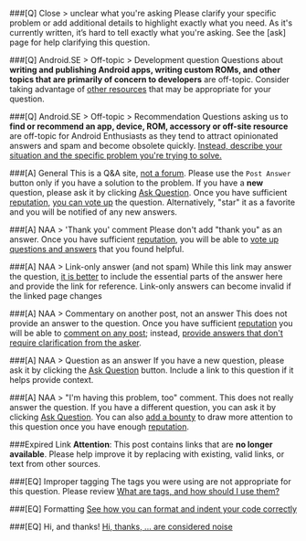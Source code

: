 ###[Q] Close > unclear what you're asking
Please clarify your specific problem or add additional details to highlight exactly what you need. As it's currently written, it’s hard to tell exactly what you're asking. See the [ask] page for help clarifying this question.

###[Q] Android.SE > Off-topic > Development question
Questions about **writing and publishing Android apps, writing custom ROMs, and other topics that are primarily of concern to developers** are off-topic. Consider taking advantage of [other resources](https://android.meta.stackexchange.com/q/371/205764) that may be appropriate for your question.

###[Q] Android.SE > Off-topic > Recommendation
Questions asking us to **find or recommend an app, device, ROM, accessory or off-site resource** are off-topic for Android Enthusiasts as they tend to attract opinionated answers and spam and become obsolete quickly. [Instead, describe your situation and the specific problem you're trying to solve.](https://stackoverflow.blog/2010/11/23/qa-is-hard-lets-go-shopping/)

###[A] General
This is a Q&A site, [not a forum](https://meta.stackexchange.com/q/92107/350567). Please use the `Post Answer` button only if you have a solution to the problem. If you have a **new** question, please ask it by clicking [Ask Question](/questions/ask). Once you have sufficient [reputation](/help/whats-reputation), [you can vote up](/help/privileges/vote-up) the question. Alternatively, "star" it as a favorite and you will be notified of any new answers.

###[A] NAA > 'Thank you' comment
Please don't add "thank you" as an answer. Once you have sufficient [reputation](/help/whats-reputation), you will be able to [vote up questions and answers](/help/privileges/vote-up) that you found helpful.

###[A] NAA > Link-only answer (and not spam)
While this link may answer the question, [it is better](//meta.stackexchange.com/q/8231) to include the essential parts of the answer here and provide the link for reference. Link-only answers can become invalid if the linked page changes

###[A] NAA > Commentary on another post, not an answer
This does not provide an answer to the question. Once you have sufficient [reputation](/help/whats-reputation) you will be able to [comment on any post](/help/privileges/comment); instead, [provide answers that don't require clarification from the asker](//meta.stackexchange.com/q/214173/).

###[A] NAA > Question as an answer
If you have a new question, please ask it by clicking the [Ask Question](/questions/ask) button. Include a link to this question if it helps provide context.

###[A] NAA > "I'm having this problem, too" comment.
This does not really answer the question. If you have a different question, you can ask it by clicking [Ask Question](/questions/ask). You can also [add a bounty](/help/privileges/set-bounties) to draw more attention to this question once you have enough [reputation](/help/whats-reputation).

###Expired Link
**Attention**: This post contains links that are **no longer available**. Please help improve it by replacing with existing, valid links, or text from other sources.

###[EQ] Improper tagging
The tags you were using are not appropriate for this question. Please review [What are tags, and how should I use them?](/help/tagging)

###[EQ] Formatting
[See how you can format and indent your code correctly](//$SITEURL$/help/formatting)

###[EQ] Hi, and thanks!
[Hi, thanks, ... are considered noise](//meta.stackexchange.com/q/2950/350567)